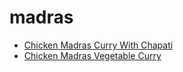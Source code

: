 # madras

 * [Chicken Madras Curry With Chapati](index/c/chicken-madras-curry-with-chapati.json)
 * [Chicken Madras Vegetable Curry](index/c/chicken-madras-vegetable-curry.json)
